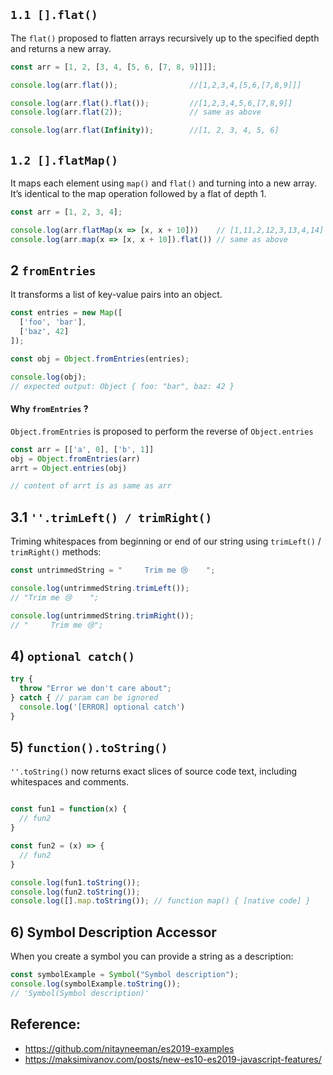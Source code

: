 


## `1.1 [].flat()`

The `flat()` proposed to flatten arrays recursively up to the specified depth and returns a new array.

```js
const arr = [1, 2, [3, 4, [5, 6, [7, 8, 9]]]];

console.log(arr.flat());                //[1,2,3,4,[5,6,[7,8,9]]]

console.log(arr.flat().flat());         //[1,2,3,4,5,6,[7,8,9]]
console.log(arr.flat(2));               // same as above

console.log(arr.flat(Infinity));        //[1, 2, 3, 4, 5, 6]
```

## `1.2 [].flatMap()`
It maps each element using `map()` and `flat()` and turning into a new array. It’s identical to the map operation followed by a flat of depth 1.

```js
const arr = [1, 2, 3, 4];

console.log(arr.flatMap(x => [x, x + 10]))    // [1,11,2,12,3,13,4,14]
console.log(arr.map(x => [x, x + 10]).flat()) // same as above
```

## 2 `fromEntries`
It transforms a list of key-value pairs into an object.

```js
const entries = new Map([
  ['foo', 'bar'],
  ['baz', 42]
]);

const obj = Object.fromEntries(entries);

console.log(obj);
// expected output: Object { foo: "bar", baz: 42 }
```

#### Why `fromEntries` ?
`Object.fromEntries` is proposed to perform the reverse of `Object.entries`
```js
const arr = [['a', 0], ['b', 1]]
obj = Object.fromEntries(arr)
arrt = Object.entries(obj)

// content of arrt is as same as arr
```



## 3.1 `''.trimLeft() / trimRight()`
Triming whitespaces from beginning or end of our string using `trimLeft()` / `trimRight()` methods:

```js
const untrimmedString = "     Trim me 😢    ";

console.log(untrimmedString.trimLeft());
// "Trim me 😢    ";

console.log(untrimmedString.trimRight());
// "     Trim me 😢";
```

## 4) `optional catch()`
```js
try {
  throw "Error we don't care about";
} catch { // param can be ignored
  console.log('[ERROR] optional catch')
}
```

## 5) `function().toString()`
`''.toString()` now returns exact slices of source code text, including whitespaces and comments.

```js

const fun1 = function(x) {
  // fun2
}

const fun2 = (x) => {
  // fun2
}

console.log(fun1.toString());
console.log(fun2.toString());
console.log([].map.toString()); // function map() { [native code] }
```

## 6) Symbol Description Accessor

When you create a symbol you can provide a string as a description:

```js
const symbolExample = Symbol("Symbol description");
console.log(symbolExample.toString());
// 'Symbol(Symbol description)'
```


## Reference:
 - https://github.com/nitayneeman/es2019-examples
 - https://maksimivanov.com/posts/new-es10-es2019-javascript-features/
